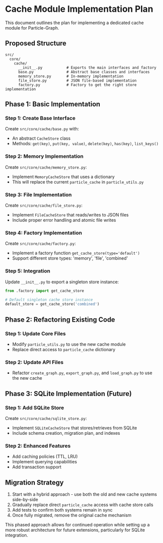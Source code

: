 # Cache Module Implementation Plan

This document outlines the plan for implementing a dedicated cache module for Particle-Graph.

## Proposed Structure

```
src/
  core/
    cache/
      __init__.py           # Exports the main interfaces and factory
      base.py               # Abstract base classes and interfaces
      memory_store.py       # In-memory implementation
      file_store.py         # JSON file-based implementation
      factory.py            # Factory to get the right store implementation
```

## Phase 1: Basic Implementation

### Step 1: Create Base Interface

Create `src/core/cache/base.py` with:
- An abstract `CacheStore` class
- Methods: `get(key)`, `put(key, value)`, `delete(key)`, `has(key)`, `list_keys()`

### Step 2: Memory Implementation

Create `src/core/cache/memory_store.py`:
- Implement `MemoryCacheStore` that uses a dictionary
- This will replace the current `particle_cache` in `particle_utils.py`

### Step 3: File Implementation

Create `src/core/cache/file_store.py`:
- Implement `FileCacheStore` that reads/writes to JSON files
- Include proper error handling and atomic file writes

### Step 4: Factory Implementation

Create `src/core/cache/factory.py`:
- Implement a factory function `get_cache_store(type='default')`
- Support different store types: 'memory', 'file', 'combined'

### Step 5: Integration

Update `__init__.py` to export a singleton store instance:
```python
from .factory import get_cache_store

# Default singleton cache store instance
default_store = get_cache_store('combined')
```

## Phase 2: Refactoring Existing Code

### Step 1: Update Core Files

- Modify `particle_utils.py` to use the new cache module
- Replace direct access to `particle_cache` dictionary

### Step 2: Update API Files 

- Refactor `create_graph.py`, `export_graph.py`, and `load_graph.py` to use the new cache

## Phase 3: SQLite Implementation (Future)

### Step 1: Add SQLite Store

Create `src/core/cache/sqlite_store.py`:
- Implement `SQLiteCacheStore` that stores/retrieves from SQLite
- Include schema creation, migration plan, and indexes

### Step 2: Enhanced Features

- Add caching policies (TTL, LRU)
- Implement querying capabilities
- Add transaction support

## Migration Strategy

1. Start with a hybrid approach - use both the old and new cache systems side-by-side
2. Gradually replace direct `particle_cache` access with cache store calls
3. Add tests to confirm both systems remain in sync
4. Once fully migrated, remove the original cache mechanism

This phased approach allows for continued operation while setting up a more robust architecture for future extensions, particularly for SQLite integration.
